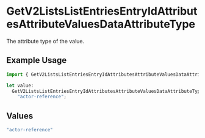 # GetV2ListsListEntriesEntryIdAttributesAttributeValuesDataAttributeType

The attribute type of the value.

## Example Usage

```typescript
import { GetV2ListsListEntriesEntryIdAttributesAttributeValuesDataAttributeType } from "attio-js/models/operations";

let value:
  GetV2ListsListEntriesEntryIdAttributesAttributeValuesDataAttributeType =
    "actor-reference";
```

## Values

```typescript
"actor-reference"
```